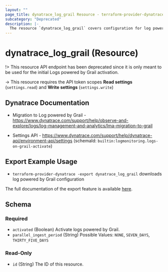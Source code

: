 ```yaml
---
layout: ""
page_title: dynatrace_log_grail Resource - terraform-provider-dynatrace"
subcategory: "Deprecated"
description: |-
  The resource `dynatrace_log_grail` covers configuration for log powered by Grail
---
```


# dynatrace_log_grail (Resource)

!> This resource API endpoint has been deprecated since it is only meant to be used for the initial Logs powered by Grail activation.

-> This resource requires the API token scopes **Read settings** (`settings.read`) and **Write settings** (`settings.write`)

## Dynatrace Documentation

- Migration to Log powered by Grail - https://www.dynatrace.com/support/help/observe-and-explore/logs/log-management-and-analytics/lma-migration-to-grail

- Settings API - https://www.dynatrace.com/support/help/dynatrace-api/environment-api/settings (schemaId: `builtin:logmonitoring.logs-on-grail-activate`)

## Export Example Usage

- `terraform-provider-dynatrace -export dynatrace_log_grail` downloads log powered by Grail configuration

The full documentation of the export feature is available [here](https://registry.terraform.io/providers/dynatrace-oss/dynatrace/latest/docs/guides/export-v2).

<!-- schema generated by tfplugindocs -->
## Schema

### Required

- `activated` (Boolean) Activate logs powered by Grail.
- `parallel_ingest_period` (String) Possible Values: `NONE`, `SEVEN_DAYS`, `THIRTY_FIVE_DAYS`

### Read-Only

- `id` (String) The ID of this resource.
 
